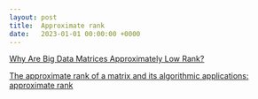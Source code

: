 ```yaml
---
layout: post
title:  Approximate rank
date:   2023-01-01 00:00:00 +0000
---
```


[Why Are Big Data Matrices Approximately Low Rank?](https://epubs.siam.org/doi/abs/10.1137/18M1183480?journalCode=sjmdaq)

[The approximate rank of a matrix and its algorithmic applications: approximate rank](https://dl.acm.org/doi/10.1145/2488608.2488694)